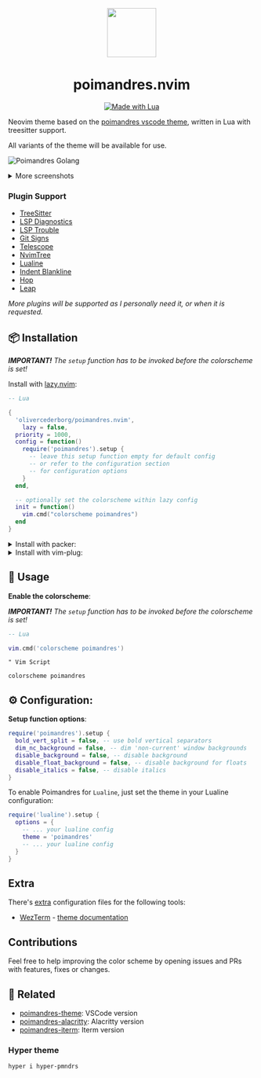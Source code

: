 <div align="center">
  <img src="https://user-images.githubusercontent.com/47901349/182481495-06f11e94-8d8a-4580-b869-56b6defae182.png" width="100px">      
  <h1>poimandres.nvim</h1>
</div>

<p align="center">
  <a href="#">
    <img alt="Made with Lua" src="https://img.shields.io/badge/Made%20with%20Lua-00359F.svg?style=for-the-badge&logo=lua" style="vertical-align:center" />
  </a>
</p>

Neovim theme based on the [poimandres vscode theme](https://github.com/drcmda/poimandres-theme), written in Lua with treesitter support. 

All variants of the theme will be available for use.

![Poimandres Golang](https://user-images.githubusercontent.com/47901349/185516934-6db42b76-bd96-4b3f-8c20-058827b6c70f.png)

<details>
<summary>More screenshots</summary>

### Lua

![Poimandres Lua](https://user-images.githubusercontent.com/47901349/182434460-3702a751-7cc1-43c6-aa9e-05843ad5489c.png)

### TypeScript

![Poimandres TypeScript](https://user-images.githubusercontent.com/47901349/182434594-0e8b3408-92ec-4056-8907-9a28a94fa08a.png)

### Golang

![Poimandres Golang](https://user-images.githubusercontent.com/47901349/182434263-91489ea7-8e6f-4c2a-b738-6d3f293cd357.png)

</details>

### Plugin Support

- [TreeSitter](https://github.com/nvim-treesitter/nvim-treesitter)
- [LSP Diagnostics](https://neovim.io/doc/user/lsp.html)
- [LSP Trouble](https://github.com/folke/lsp-trouble.nvim)
- [Git Signs](https://github.com/lewis6991/gitsigns.nvim)
- [Telescope](https://github.com/nvim-telescope/telescope.nvim)
- [NvimTree](https://github.com/kyazdani42/nvim-tree.lua)
- [Lualine](https://github.com/hoob3rt/lualine.nvim)
- [Indent Blankline](https://github.com/lukas-reineke/indent-blankline.nvim)
- [Hop](https://github.com/phaazon/hop.nvim)
- [Leap](https://github.com/ggandor/leap.nvim)

_More plugins will be supported as I personally need it, or when it is requested._

## 📦 Installation

_**IMPORTANT!** The `setup` function has to be invoked before the colorscheme is set!_

Install with [lazy.nvim](https://github.com/folke/lazy.nvim):

```lua
-- Lua

{ 
  'olivercederborg/poimandres.nvim',
	lazy = false,
  priority = 1000,
  config = function()
    require('poimandres').setup {
      -- leave this setup function empty for default config
      -- or refer to the configuration section
      -- for configuration options
    }
  end,

  -- optionally set the colorscheme within lazy config
  init = function()
    vim.cmd("colorscheme poimandres")
  end
}
```
<details>
<summary>Install with packer:</summary>

[packer.nvim](https://github.com/wbthomason/packer.nvim)

```lua
-- Lua

use { 
  'olivercederborg/poimandres.nvim',
  config = function()
    require('poimandres').setup {
      -- leave this setup function empty for default config
      -- or refer to the configuration section
      -- for configuration options
    }
  end
}
```
</details>

<details>
<summary>Install with vim-plug:</summary>
  
[vim-plug](https://github.com/junegunn/vim-plug)
  
```vim
" Vim Script

Plug 'olivercederborg/poimandres.nvim'

lua << EOF
  require('poimandres').setup {
    " leave this setup function empty for default config
    " or refer to the configuration section
    " for configuration options
  }
EOF
```

</details>


## 🚀 Usage

**Enable the colorscheme**:

_**IMPORTANT!** The `setup` function has to be invoked before the colorscheme is set!_

```lua
-- Lua

vim.cmd('colorscheme poimandres')
```

```vim
" Vim Script

colorscheme poimandres
```

## ⚙️ Configuration:

**Setup function options**: 

```lua
require('poimandres').setup {
  bold_vert_split = false, -- use bold vertical separators
  dim_nc_background = false, -- dim 'non-current' window backgrounds
  disable_background = false, -- disable background
  disable_float_background = false, -- disable background for floats
  disable_italics = false, -- disable italics
}
```

To enable Poimandres for `Lualine`, just set the theme in your Lualine configuration:

```lua
require('lualine').setup {
  options = {
    -- ... your lualine config
    theme = 'poimandres'
    -- ... your lualine config
  }
}
```

## Extra

There's [extra](https://github.com/olivercederborg/poimandres.nvim/tree/main/extra) configuration files for the following tools:

- [WezTerm](https://wezfurlong.org/wezterm/index.html) - [theme documentation](https://github.com/olivercederborg/poimandres.nvim/blob/main/extra/wezterm/README.md)

## Contributions

Feel free to help improving the color scheme by opening issues and PRs with features, fixes or changes.

## 🙌 Related

- [poimandres-theme](https://github.com/drcmda/poimandres-theme): VSCode version
- [poimandres-alacritty](https://github.com/z0al/poimandres-alacritty): Alacritty version
- [poimandres-iterm](https://github.com/alii/poimandres-iterm): Iterm version

### Hyper theme

```bash
hyper i hyper-pmndrs
```
